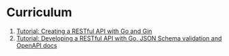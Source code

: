 # Curriculum

1. [Tutorial: Creating a RESTful API with Go and Gin](https://go.dev/doc/tutorial/web-service-gin)
2. [Tutorial: Developing a RESTful API with Go, JSON Schema validation and OpenAPI docs](https://dev.to/vearutop/tutorial-developing-a-restful-api-with-go-json-schema-validation-and-openapi-docs-2490)